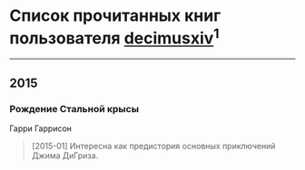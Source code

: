# Список прочитанных книг пользователя [decimusxiv](http://vk.com/id11617463)<sup>1</sup>
---

## 2015

### Рождение Стальной крысы
Гарри Гаррисон
> [2015-01] Интересна как предистория основных приключений Джима ДиГриза.



